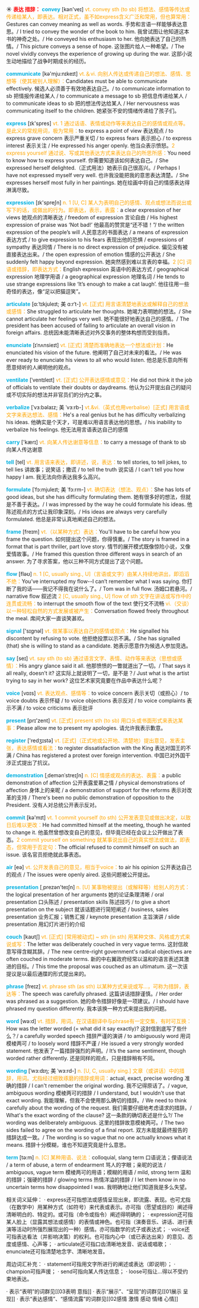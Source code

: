 ☀ <font color="red">**表达 措辞：**</font>
<font color="sky blue">**convey**</font> [kən'veɪ] 
<font color="orange">vt. convey sth (to sb) 将想法、感情等传达或传递给某人，即表达。相对正式，虽不如express含义广泛和常用，但也算常用：</font>Gestures can convey meaning as well as words. 手势和言语一样能够表达意思。/ I tried to convey the wonder of the book to him. 我曾试图让他知道这本书的神奇之处。/ He conveyed his enthusiasm to her. 他向她表达了自己的热情。/ This picture conveys a sense of hope. 这张图片给人一种希望。/ The novel vividly conveys the experience of growing up during the war. 这部小说生动地描绘了战争时期成长的经历。

<font color="sky blue">**communicate**</font> [kə'mju:nɪkeɪt] 
<font color="orange">vt.＆vi. 向别人传达或传递自己的想法、感情、思想等（使其被别人理解）：</font>Candidates must be able to communicate effectively. 候选人必须善于有效地表达自己。/ to communicate information to sb 把情报传递给某人 / to communicate a message to sb 把信息传递给某人 / to communicate ideas to sb 把的想法传达给某人 / Her nervousness was communicating itself to the children. 她紧张不安的情绪传递给了孩子们。

<font color="sky blue">**express**</font> [ɪk'spres] 
<font color="orange">vt. 1 通过话语、表情或动作等来表达自己的感情或观点等。是此义的常规用词，极为常用：</font>to express a point of view 表达观点 / to express grave concern 表示严重关切 / to express fears 表示担心 / to express interest 表示关注 / He expressed his anger openly. 他当众表示愤怒。<font color="orange">2 express yourself 通过说、写或其他表达方式来表达自己的所思所感：</font>You need to know how to express yourself. 你需要知道该如何表达自己。/ She expressed herself delighted.（正式用法）她表示自己很高兴。/ Perhaps I have not expressed myself very well. 也许我没能把我的意思表达清楚。/ She expresses herself most fully in her paintings. 她在绘画中将自己的情感表达得淋漓尽致。

<font color="sky blue">**expression**</font> [ɪk'spreʃn] 
<font color="orange">n. 1 [U, C] 某人为表明自己的感情、观点或想法而说出或写下的话，或做出的行为。即表达，表示，表露：</font>a clear expression of her views 她观点的清晰表达 / freedom of expression 言论自由 / His highest expression of praise was ‘Not bad!’ 他最高的赞赏是“还不错！”/ the written expression of the people’s will 人民意志的书面表达 / a means of expression 表达方式 / to give expression to his fears 表现出他的恐惧 / expressions of sympathy 表达同情 / There is no direct expression of prejudice. 偏见没有被直接表达出来。/ the open expression of emotion 情感的公开表达 / She suddenly felt happy beyond expression. 她突然感到难以言表的幸福。<font color="orange">2 [C] 词语或措辞，即表达方式：</font>English expression 英语中的表达方式 / geographical expression 地理学用语 / a geographical expression 地理名词 / He tends to use strange expressions like ‘It’s enough to make a cat laugh’. 他往往用一些奇怪的表达，像“足以把猫逗笑”。
           
<font color="sky blue">**articulate**</font> [ɑ:ˈtɪkjuleɪt; 美 ɑ:rˈt-]
<font color="orange">vt. [正式] 用言语清楚地表达或解释自己的想法或感情：</font>She struggled to articulate her thoughts. 她竭力表明她的想法。/ She cannot articulate her feelings very well. 她不能很好地表达自己的感情。/ The president has been accused of failing to articulate an overall vision in foreign affairs. 总统因未能清晰表述对外交事务的整体构想而受到指责。
           
<font color="sky blue">**enunciate**</font> [ɪˈnʌnsieɪt]
<font color="orange">vt. [正式] 清楚而准确地表达一个想法或计划：</font>He enunciated his vision of the future. 他阐明了自己对未来的看法。/ He was ever ready to enunciate his views to all who would listen. 他总是乐意向所有愿意倾听的人阐明他的观点。
           
<font color="sky blue">**ventilate**</font> [ˈventɪleɪt]
<font color="orange">vt. [正式] 公开表达感情或意见：</font>He did not think it the job of officials to ventilate their doubts or daydreams. 他认为公开提出自己的疑问或不切实际的想法并非官员们的分内之事。
           
<font color="sky blue">**verbalize**</font> [ˈvɜ:bəlaɪz; 美 ˈvɜ:rb-]
<font color="orange">vt.&vi.（英式也用verbalise）[正式] 用言语或文字来表达想法、感情：</font>He's a real genius but he has difficulty verbalizing his ideas. 他确实是个天才，可是难以用语言表达他的思想。/ his inability to verbalize his feelings. 他无法用言语表达自己的感情

<font color="sky blue">**carry**</font> ['kærɪ] 
<font color="orange">vt. 向某人传达谢意等信息：</font>to carry a message of thank to sb 向某人传达谢意

<font color="sky blue">**tell**</font> [tel] 
<font color="orange">vt. 用言语来表达，即讲述，说，表达：</font>to tell stories, to tell jokes, to tell lies 讲故事；说笑话；撒谎 / to tell the truth 说实话 / I can’t tell you how happy I am. 我无法向你表达我多么高兴。
           
<font color="sky blue">**formulate**</font> [ˈfɔ:mjuleɪt; 美 ˈfɔ:rm-]
<font color="orange">vt. 确切表达（想法、观点）：</font>She has lots of good ideas, but she has difficulty formulating them. 她有很多好的想法，但就是不善于表达。/ I was impressed by the way he could formulate his ideas. 他陈述观点的方式让我印象深刻。/ His ideas are always very carefully formulated. 他总是非常认真地阐述自己的想法。
           
<font color="sky blue">**frame**</font> [freɪm]
<font color="orange">vt.（以某种方式）表达：</font>You'll have to be careful how you frame the question. 如何提出这个问题，你得慎重。/ The story is framed in a format that is part thriller, part love story. 情节的展开模式既像惊险小说，又像爱情故事。/ He framed this question three different ways in search of an answer. 为了寻求答案，他以三种不同方式提出了这个问题。

<font color="sky blue">**flow**</font> [fləʊ] 
<font color="orange">n. 1 [C, usually sing., U]（言语或文字）由某人持续地讲出，即滔滔不绝：</font>You’ve interrupted my flow--I can’t remember what I was saying. 你打断了我的话——我记不得我在说什么了。/ Tom was in full flow. 汤姆口若悬河。/ narrative flow 叙述流 <font color="orange">2 [C, usually sing., U] flow of sth 文字在讲话或写作中的连贯或流畅：</font>to interrupt the smooth flow of the text 使行文不流畅 <font color="orange">vi.（交谈）以一种轻松自然的方式发展或被产生：</font>Conversation flowed freely throughout the meal. 席间大家一直谈笑甚欢。

<font color="sky blue">**signal**</font> ['sɪɡnəl] 
<font color="orange">vt. 做某事以表达自己的感情或观点：</font>He signalled his discontent by refusing to vote. 他拒绝投票以示不满。/ She has signalled (that) she is willing to stand as a candidate. 她表示愿意作为候选人参加竞选。

<font color="sky blue">**say**</font> [seɪ] 
<font color="orange">vt. say sth (to sb) 通过语言文字、表情、动作等来表达（思想或感情）：</font>His angry glance said it all. 他那愤愤的一瞥就道出了一切。/ That says it all really, doesn’t it? 这实际上就说明了一切，是不是？/ Just what is the artist trying to say in her work? 这位艺术家究竟要在作品中表达什么呢？

<font color="sky blue">**voice**</font> [vɒɪs] 
<font color="orange">vt. 表达观点、感情等：</font>to voice concern 表示关切（或担心）/ to voice doubts 表示怀疑 / to voice objections 表示反对 / to voice complaints 表示不满 / to voice criticisms 表示批评

<font color="sky blue">**present**</font> [prɪ'zent] 
<font color="orange">vt. [正式] present sth (to sb) 用口头或书面形式来表达某事：</font>Please allow me to present my apologies. 请允许我表示歉意。

<font color="sky blue">**register**</font> ['redӡɪstə] 
<font color="orange">vt. [正式]（正式地或公开地、清楚地）提出意见，发表主张，表达感情或看法：</font>to register dissatisfaction with the King 表达对国王的不满 / China has registered a protest over foreign intervention. 中国已对外国干涉正式提出了抗议。
           
<font color="sky blue">**demonstration**</font> [ˌdemənˈstreɪʃn]
<font color="orange">n. [C] 情感或观点的表达、表露：</font>a public demonstration of affection 公开表露爱慕之情 / physical demonstrations of affection 身体上的亲昵 / a demonstration of support for the reforms 表示对改革的支持 / There's been no public demonstration of opposition to the President. 没有人对总统公开表示反对。

<font color="sky blue">**commit**</font> [kə'mɪt] 
<font color="orange">vt. 1 commit yourself (to sth) 公开发表意见或做出决定，以致日后难以更改：</font>He had committed himself at the meeting, though he wanted to change it. 他虽然曾想改变自己的意见，但毕竟已经在会议上公开做出了表态。<font color="orange">2 commit yourself on something 就某事说出自己的真实想法或做法，即表态，但常用于否定句：</font>The official refused to commit himself on such an issue. 该名官员拒绝就此事表态。

<font color="sky blue">**air**</font> [eə] 
<font color="orange">vt. 公开发表自己的意见，相当于voice：</font>to air his opinion 公开表达自己的观点 / The issues were openly aired. 这些问题被公开提出。

<font color="sky blue">**presentation**</font> [͵prezən'teɪʃn] 
<font color="orange">n. [U] 某事物被提出（或解释等）给别人的方式：</font>the logical presentation of her arguments 她的论证条理清晰 / oral presentation 口头陈述 / presentation skills 陈述技巧 / to give a short presentation on the subject 就该话题进行简短阐述 / business, sales presentation 业务汇报；销售汇报 / keynote presentation 主旨演讲 / slide presentation 用幻灯片进行的介绍
           
<font color="sky blue">**couch**</font> [kaʊtʃ]
<font color="orange">vt. [正式] [常用被动式] ~ sth (in sth) 用某种文体、风格或方式来说或写：</font>The letter was deliberately couched in very vague terms. 这封信故意写得含糊其辞。/ The new centre-right government's radical objectives are often couched in moderate terms. 新的中右翼政府经常以温和的语言表述其激进的目标。/ This time the proposal was couched as an ultimatum. 这一次该提议是以最后通牒的形式提出来的。

<font color="sky blue">**phrase**</font> [freɪz] 
<font color="orange">vt. phrase sth (as sth) 以某种方式来说或写…，可称为措辞，表达等：</font>The speech was carefully phrased. 这篇讲话措辞谨慎。/ Her order was phrased as a suggestion. 她的命令措辞好像是一项建议。/ I should have phrased my question differently. 我本该换一种方式来提出我的问题。

<font color="sky blue">**word**</font> [wə:d] 
<font color="orange">vt. 措辞，用词。在汉语翻译中与phrase有一定交集，有时可互换：</font>How was the letter worded (= what did it say exactly)? 这封信到底写了些什么？/ a carefully worded speech 措辞严谨的演讲 / to ambiguously word 用词模棱两可 / to loosely word 措辞不严谨 / He issued a very strongly worded statement. 他发表了一篇措辞强烈的声明。/ It’s the same sentiment, though worded rather differently. 还是同样的观点，只是措辞稍有不同。
           
<font color="sky blue">**wording**</font> [ˈwɜ:dɪŋ; 美 ˈwɜ:rd-]
<font color="orange">n. [U, C, usually sing.] 文章（或讲话）中的措辞，用词。尤指经过细致琢磨的措辞或用词：</font>actual, exact, precise wording 准确的措辞 / I can't remember the original wording. 我不记得原话了。/ vague, ambiguous wording 模棱两可的措辞 / I understand, but I wouldn't use that exact wording. 我能理解，但我不会使用那么确切的措辞。/ We need to think carefully about the wording of the request. 我们需要仔细地考虑请求的措辞。/ What's the exact wording of the clause? 这一条款的确切表述是什么?/ The wording was deliberately ambiguous. 这里的措辞故意模棱两可。/ The two sides failed to agree on the wording of a final report. 双方未能就最终报告的措辞达成一致。/ The wording is so vague that no one actually knows what it means. 措辞十分模糊，谁也不知道究竟是什么意思。

<font color="sky blue">**term**</font> [tə:m] 
<font color="orange">n. [C] 某种用语、说法：</font>colloquial, slang term 口语说法；俚语说法 / a term of abuse, a term of endearment 骂人的字眼；亲昵的说法 / ambiguous, vague term 模棱两可的用语；模糊的用语 / mild, strong term 温和的措辞；强硬的措辞 / glowing terms 热情洋溢的措辞 / I let them know in no uncertain terms how disappointed I was. 我明确地让他们知道我是多么失望。 

相关词义延伸：
· express还可指想法或感情呈现出来，即流露、表现。也可尤指（在数学中）用某种方式（如符号）来代表或表示。亦可指（愿望或目的）阐述得清晰明白的、特定的。或可指（命令或指令）阐述得明确的；
· expression还可指某人脸上（显露其想法或感情）的表情或神色。也可指（演奏音乐、讲话、进行表演等活动时所强烈展现出的一种）感情。亦可指数学的式子或表达式；
· voice还可指表达看法（并影响决策）的权利。也可指内心中（或已表达出来）的意见、态度或感情、心声等；
· articulate还可指口齿清晰地发音、说话或唱歌；
· enunciate还可指清楚地念字、清晰地发音。

周边词汇补充：
· statement可指用文字所进行的阐述或表达（即说明）；
· champion可指声援；
· send可指向某人传达信息；
· loose可指让…得以不受约束地表达。

· 表示“表明”的词群见[[03表明 意指]]
· 表示“展示”、“呈现”的词群见[[01展示 呈现]]
· 表示“表达感情”、“感情流露”的词群见[[02感情 激情 感动 情绪 心情]]
